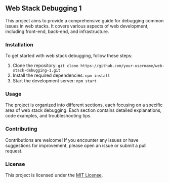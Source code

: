 ## Web Stack Debugging 1

This project aims to provide a comprehensive guide for debugging common issues in web stacks. It covers various aspects of web development, including front-end, back-end, and infrastructure.

### Installation

To get started with web stack debugging, follow these steps:

1. Clone the repository: `git clone https://github.com/your-username/web-stack-debugging-1.git`
2. Install the required dependencies: `npm install`
3. Start the development server: `npm start`

### Usage

The project is organized into different sections, each focusing on a specific area of web stack debugging. Each section contains detailed explanations, code examples, and troubleshooting tips.

### Contributing

Contributions are welcome! If you encounter any issues or have suggestions for improvement, please open an issue or submit a pull request.

### License

This project is licensed under the [MIT License](LICENSE).
